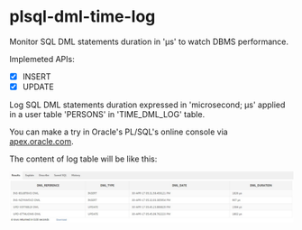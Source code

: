 plsql-dml-time-log
==========================

Monitor SQL DML statements duration in 'µs' to watch DBMS performance.

Implemeted APIs: 

- [x] INSERT
- [x] UPDATE

Log SQL DML statements duration expressed in 'microsecond; µs' applied in a user table 'PERSONS' in 'TIME_DML_LOG' table.

You can make a try in Oracle's PL/SQL's online console via [apex.oracle.com](https://apex.oracle.com/pls/apex/).

The content of log table will be like this:

![alt text](https://github.com/FaroukBENGHARSSALLAH/plsql-dml-time-log/blob/master/dml_time_log-content.jpg "log table content")
